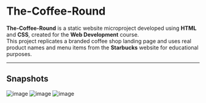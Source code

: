 # The-Coffee-Round

**The-Coffee-Round** is a static website microproject developed using **HTML** and **CSS**, created for the **Web Development** course.  
This project replicates a branded coffee shop landing page and uses real product names and menu items from the **Starbucks** website for educational purposes.

---

## Snapshots
![image](https://github.com/user-attachments/assets/2242abf3-da47-405b-bc9a-75fc2f8f9598)
![image](https://github.com/user-attachments/assets/dafe3caf-737e-46ea-88d8-326d3f01f5ff)
![image](https://github.com/user-attachments/assets/8e543897-548c-47b1-8a44-67d4300394bb)

